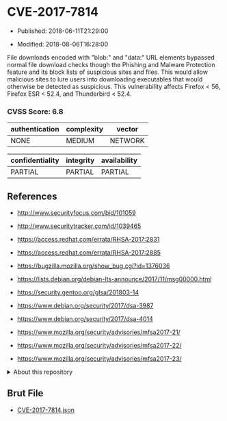 # CVE-2017-7814

- Published: 2018-06-11T21:29:00

- Modified: 2018-08-06T16:28:00

File downloads encoded with "blob:" and "data:" URL elements bypassed normal file download checks though the Phishing and Malware Protection feature and its block lists of suspicious sites and files. This would allow malicious sites to lure users into downloading executables that would otherwise be detected as suspicious. This vulnerability affects Firefox < 56, Firefox ESR < 52.4, and Thunderbird < 52.4.

### CVSS Score: **6.8**

| authentication | complexity | vector |
| --- | --- | --- |
| NONE | MEDIUM | NETWORK |

| confidentiality | integrity | availability |
| --- | --- | --- |
| PARTIAL | PARTIAL | PARTIAL |

## References

* http://www.securityfocus.com/bid/101059

* http://www.securitytracker.com/id/1039465

* https://access.redhat.com/errata/RHSA-2017:2831

* https://access.redhat.com/errata/RHSA-2017:2885

* https://bugzilla.mozilla.org/show_bug.cgi?id=1376036

* https://lists.debian.org/debian-lts-announce/2017/11/msg00000.html

* https://security.gentoo.org/glsa/201803-14

* https://www.debian.org/security/2017/dsa-3987

* https://www.debian.org/security/2017/dsa-4014

* https://www.mozilla.org/security/advisories/mfsa2017-21/

* https://www.mozilla.org/security/advisories/mfsa2017-22/

* https://www.mozilla.org/security/advisories/mfsa2017-23/

<details>
<summary>About this repository</summary> 

  This repository is part of the project [Live Hack CVE](https://github.com/Live-Hack-CVE). Main website can be found [www.live-hack.org](https://www.live-hack.org) 
  
  Made by [Sn0wAlice](https://github.com/Sn0wAlice) for the people that care about security and need to have a feed of the latest CVEs. Hope you enjoy it, don't forget to star the repo and follow me on [Twitter](https://twitter.com/Sn0wAlice) and [Github](https://github.com/Sn0wAlice). And that is my [personnal website](https://www.alice-snow.me/)

  - [Home Page](https://github.com/Live-Hack-CVE)
  - [Framework](https://github.com/Live-Hack-CVE/cve-framework)
  - [CVE database](https://github.com/Live-Hack-CVE/full_database)
  - [Changelog](https://github.com/Live-Hack-CVE/Changelog)
</details>

## Brut File

* [CVE-2017-7814.json](https://raw.githubusercontent.com/Live-Hack-CVE/full_database/main/cves/2017/CVE-2017-7814.json)

